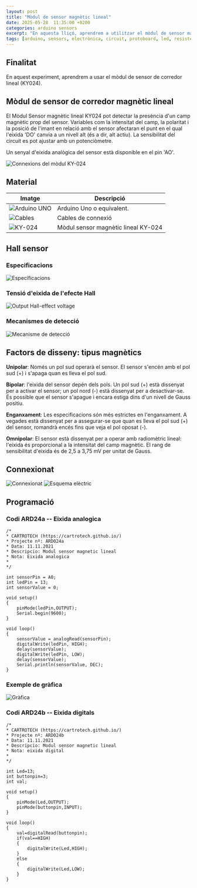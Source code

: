 ```yaml
---
layout: post
title: "Mòdul de sensor magnètic lineal"
date: 2025-05-28  11:35:00 +0200
categories: arduino sensors
excerpt: "En aquesta lliçó, aprendrem a utilitzar el mòdul de sensor magnètic lineal."
tags: [arduino, sensors, electrònica, circuit, protoboard, led, resistència, potenciòmetre]
---
```


[img1]: /assets/imatges/ard/ard_24_01.png "Connexions del mòdul KY-024"
[img2]: /assets/imatges/ard/ard_24_02.png "Especificacions"
[img3]: /assets/imatges/ard/ard_24_03.png "Tensió d'eixida de l'efecte Hall"
[img4]: /assets/imatges/ard/ard_24_04.png "Mecanisme de detecció"
[img5]: /assets/imatges/ard/ard_24_05.png "Connexionat"
[img6]: /assets/imatges/ard/ard_24_06.png "Esquema elèctric"
[img7]: /assets/imatges/ard/ard_24_07.png "Exemple de gràfica"
[img8]: /assets/imatges/mat/mat_unor3.png "Arduino Uno o equivalent"
[img9]: /assets/imatges/mat/mat_cables.png "Cables de connexió"
[img10]: /assets/imatges/mat/mat_KY-024.png "Mòdul sensor magnètic lineal KY-024"

## Finalitat

En aquest experiment, aprendrem a usar el mòdul de sensor de corredor
lineal (KY024).

## Mòdul de sensor de corredor magnètic lineal

El Mòdul Sensor magnètic lineal KY024 pot detectar la presència d'un
camp magnètic prop del sensor. Variables com la intensitat del camp, la
polaritat i la posició de l'imant en relació amb el sensor afectaran el
punt en el qual l'eixida 'DO' canvia a un nivell alt (és a dir, alt
actiu). La sensibilitat del circuit es pot ajustar amb un potenciòmetre.

Un senyal d'eixida analògica del sensor està disponible en el pin
'AO'.

![Connexions del mòdul KY-024][img1]

## Material

| Imatge | Descripció                          |
| ------ | ---------------------------------- |
| ![Arduino UNO][img8]  | Arduino Uno o equivalent.           |
| ![Cables][img9] | Cables de connexió                  |
| ![KY-024][img10] | Mòdul sensor magnètic lineal KY-024 |

## Hall sensor

### Especificacions

![Especificacions][img2]

### Tensió d'eixida de l'efecte Hall

![Output Hall-effect voltage][img3]

### Mecanismes de detecció

![Mecanisme de detecció][img4]

## Factors de disseny: tipus magnètics

**Unipolar**: Només un pol sud operarà el sensor. El sensor s'encén amb
el pol sud (+) i s'apaga quan es lleva el pol sud.

**Bipolar**: l'eixida del sensor depén dels pols. Un pol sud (+) està
dissenyat per a activar el sensor; un pol nord (-) està dissenyat per a
desactivar-se. És possible que el sensor s'apague i encara estiga dins
d'un nivell de Gauss positiu.

**Enganxament**: Les especificacions són més estrictes en
l'enganxament. A vegades està dissenyat per a assegurar-se que quan es
lleva el pol sud (+) del sensor, romandrà encés fins que veja el pol
oposat (-).

**Omnipolar**: El sensor està dissenyat per a operar amb radiomètric
lineal: l'eixida és proporcional a la intensitat del camp magnètic. El
rang de sensibilitat d'eixida és de 2,5 a 3,75 mV per unitat de Gauss.

## Connexionat

![Connexionat][img5]
![Esquema elèctric][img6]

## Programació

### Codi ARD24a -- Eixida analogica

```Arduino
/*
* CARTROTECH (https://cartrotech.github.io/)
* Projecte nº: ARD024a
* Data: 11.11.2021
* Descripcio: Modul sensor magnetic lineal
* Nota: Eixida analogica
*
*/

int sensorPin = A0;
int ledPin = 13;
int sensorValue = 0;

void setup()
{
    pinMode(ledPin,OUTPUT);
    Serial.begin(9600);
}

void loop()
{
    sensorValue = analogRead(sensorPin);
    digitalWrite(ledPin, HIGH);
    delay(sensorValue);
    digitalWrite(ledPin, LOW);
    delay(sensorValue);
    Serial.println(sensorValue, DEC);
}
```

### Exemple de gràfica

![Gràfica][img7]

### Codi ARD24b -- Eixida digitals

```Arduino
/*
* CARTROTECH (https://cartrotech.github.io/)
* Projecte nº: ARD024b
* Data: 11.11.2021
* Descripcio: Modul sensor magnetic lineal
* Nota: eixida digital
*
*/

int Led=13;
int buttonpin=3;
int val;

void setup()
{
    pinMode(Led,OUTPUT);
    pinMode(buttonpin,INPUT);
}

void loop()
{
    val=digitalRead(buttonpin);
    if(val==HIGH)
    {
        digitalWrite(Led,HIGH);
    }
    else
    {
        digitalWrite(Led,LOW);
    }
}
```
